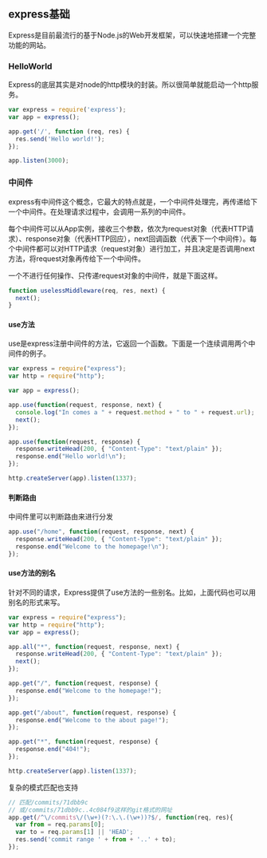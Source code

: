 ## express基础
Express是目前最流行的基于Node.js的Web开发框架，可以快速地搭建一个完整功能的网站。

### HelloWorld
Express的底层其实是对node的http模块的封装。所以很简单就能启动一个http服务。

``` js
var express = require('express');
var app = express();

app.get('/', function (req, res) {
  res.send('Hello world!');
});

app.listen(3000);
```

### 中间件

express有中间件这个概念，它最大的特点就是，一个中间件处理完，再传递给下一个中间件。在处理请求过程中，会调用一系列的中间件。

每个中间件可以从App实例，接收三个参数，依次为request对象（代表HTTP请求）、response对象（代表HTTP回应），next回调函数（代表下一个中间件）。每个中间件都可以对HTTP请求（request对象）进行加工，并且决定是否调用next方法，将request对象再传给下一个中间件。

一个不进行任何操作、只传递request对象的中间件，就是下面这样。

``` js
function uselessMiddleware(req, res, next) {
  next();
}
```

#### use方法
use是express注册中间件的方法，它返回一个函数。下面是一个连续调用两个中间件的例子。

``` js
var express = require("express");
var http = require("http");

var app = express();

app.use(function(request, response, next) {
  console.log("In comes a " + request.method + " to " + request.url);
  next();
});

app.use(function(request, response) {
  response.writeHead(200, { "Content-Type": "text/plain" });
  response.end("Hello world!\n");
});

http.createServer(app).listen(1337);
```

#### 判断路由
中间件里可以判断路由来进行分发

``` js
app.use("/home", function(request, response, next) {
  response.writeHead(200, { "Content-Type": "text/plain" });
  response.end("Welcome to the homepage!\n");
});
```

#### use方法的别名
针对不同的请求，Express提供了use方法的一些别名。比如，上面代码也可以用别名的形式来写。

``` js
var express = require("express");
var http = require("http");
var app = express();

app.all("*", function(request, response, next) {
  response.writeHead(200, { "Content-Type": "text/plain" });
  next();
});

app.get("/", function(request, response) {
  response.end("Welcome to the homepage!");
});

app.get("/about", function(request, response) {
  response.end("Welcome to the about page!");
});

app.get("*", function(request, response) {
  response.end("404!");
});

http.createServer(app).listen(1337);
```

复杂的模式匹配也支持

``` js
// 匹配/commits/71dbb9c
// 或/commits/71dbb9c..4c084f9这样的git格式的网址
app.get(/^\/commits\/(\w+)(?:\.\.(\w+))?$/, function(req, res){
  var from = req.params[0];
  var to = req.params[1] || 'HEAD';
  res.send('commit range ' + from + '..' + to);
});
```
